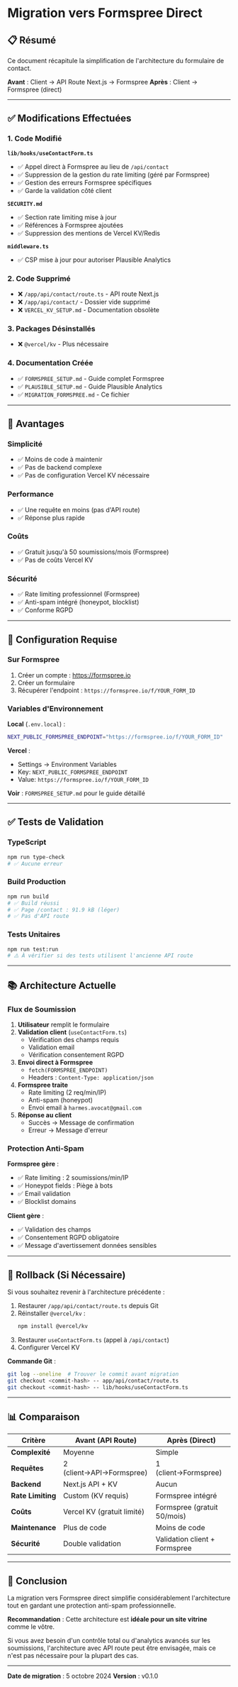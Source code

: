 # Migration vers Formspree Direct

## 📋 Résumé

Ce document récapitule la simplification de l'architecture du formulaire de contact.

**Avant** : Client → API Route Next.js → Formspree
**Après** : Client → Formspree (direct)

---

## ✅ Modifications Effectuées

### 1. Code Modifié

**`lib/hooks/useContactForm.ts`**
- ✅ Appel direct à Formspree au lieu de `/api/contact`
- ✅ Suppression de la gestion du rate limiting (géré par Formspree)
- ✅ Gestion des erreurs Formspree spécifiques
- ✅ Garde la validation côté client

**`SECURITY.md`**
- ✅ Section rate limiting mise à jour
- ✅ Références à Formspree ajoutées
- ✅ Suppression des mentions de Vercel KV/Redis

**`middleware.ts`**
- ✅ CSP mise à jour pour autoriser Plausible Analytics

### 2. Code Supprimé

- ❌ `/app/api/contact/route.ts` - API route Next.js
- ❌ `/app/api/contact/` - Dossier vide supprimé
- ❌ `VERCEL_KV_SETUP.md` - Documentation obsolète

### 3. Packages Désinstallés

- ❌ `@vercel/kv` - Plus nécessaire

### 4. Documentation Créée

- ✅ `FORMSPREE_SETUP.md` - Guide complet Formspree
- ✅ `PLAUSIBLE_SETUP.md` - Guide Plausible Analytics
- ✅ `MIGRATION_FORMSPREE.md` - Ce fichier

---

## 🎯 Avantages

### Simplicité
- ✅ Moins de code à maintenir
- ✅ Pas de backend complexe
- ✅ Pas de configuration Vercel KV nécessaire

### Performance
- ✅ Une requête en moins (pas d'API route)
- ✅ Réponse plus rapide

### Coûts
- ✅ Gratuit jusqu'à 50 soumissions/mois (Formspree)
- ✅ Pas de coûts Vercel KV

### Sécurité
- ✅ Rate limiting professionnel (Formspree)
- ✅ Anti-spam intégré (honeypot, blocklist)
- ✅ Conforme RGPD

---

## 🚀 Configuration Requise

### Sur Formspree

1. Créer un compte : https://formspree.io
2. Créer un formulaire
3. Récupérer l'endpoint : `https://formspree.io/f/YOUR_FORM_ID`

### Variables d'Environnement

**Local** (`.env.local`) :
```bash
NEXT_PUBLIC_FORMSPREE_ENDPOINT="https://formspree.io/f/YOUR_FORM_ID"
```

**Vercel** :
- Settings → Environment Variables
- Key: `NEXT_PUBLIC_FORMSPREE_ENDPOINT`
- Value: `https://formspree.io/f/YOUR_FORM_ID`

**Voir** : `FORMSPREE_SETUP.md` pour le guide détaillé

---

## ✅ Tests de Validation

### TypeScript
```bash
npm run type-check
# ✅ Aucune erreur
```

### Build Production
```bash
npm run build
# ✅ Build réussi
# ✅ Page /contact : 91.9 kB (léger)
# ✅ Pas d'API route
```

### Tests Unitaires
```bash
npm run test:run
# ⚠️ À vérifier si des tests utilisent l'ancienne API route
```

---

## 📚 Architecture Actuelle

### Flux de Soumission

1. **Utilisateur** remplit le formulaire
2. **Validation client** (`useContactForm.ts`)
   - Vérification des champs requis
   - Validation email
   - Vérification consentement RGPD
3. **Envoi direct à Formspree**
   - `fetch(FORMSPREE_ENDPOINT)`
   - Headers : `Content-Type: application/json`
4. **Formspree traite**
   - Rate limiting (2 req/min/IP)
   - Anti-spam (honeypot)
   - Envoi email à `harmes.avocat@gmail.com`
5. **Réponse au client**
   - Succès → Message de confirmation
   - Erreur → Message d'erreur

### Protection Anti-Spam

**Formspree gère** :
- ✅ Rate limiting : 2 soumissions/min/IP
- ✅ Honeypot fields : Piège à bots
- ✅ Email validation
- ✅ Blocklist domains

**Client gère** :
- ✅ Validation des champs
- ✅ Consentement RGPD obligatoire
- ✅ Message d'avertissement données sensibles

---

## 🔄 Rollback (Si Nécessaire)

Si vous souhaitez revenir à l'architecture précédente :

1. Restaurer `/app/api/contact/route.ts` depuis Git
2. Réinstaller `@vercel/kv` :
   ```bash
   npm install @vercel/kv
   ```
3. Restaurer `useContactForm.ts` (appel à `/api/contact`)
4. Configurer Vercel KV

**Commande Git** :
```bash
git log --oneline  # Trouver le commit avant migration
git checkout <commit-hash> -- app/api/contact/route.ts
git checkout <commit-hash> -- lib/hooks/useContactForm.ts
```

---

## 📊 Comparaison

| Critère | Avant (API Route) | Après (Direct) |
|---------|-------------------|----------------|
| **Complexité** | Moyenne | Simple |
| **Requêtes** | 2 (client→API→Formspree) | 1 (client→Formspree) |
| **Backend** | Next.js API + KV | Aucun |
| **Rate Limiting** | Custom (KV requis) | Formspree intégré |
| **Coûts** | Vercel KV (gratuit limité) | Formspree (gratuit 50/mois) |
| **Maintenance** | Plus de code | Moins de code |
| **Sécurité** | Double validation | Validation client + Formspree |

---

## 🎉 Conclusion

La migration vers Formspree direct simplifie considérablement l'architecture tout en gardant une protection anti-spam professionnelle.

**Recommandation** : Cette architecture est **idéale pour un site vitrine** comme le vôtre.

Si vous avez besoin d'un contrôle total ou d'analytics avancés sur les soumissions, l'architecture avec API route peut être envisagée, mais ce n'est pas nécessaire pour la plupart des cas.

---

**Date de migration** : 5 octobre 2024
**Version** : v0.1.0
